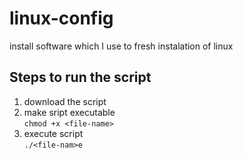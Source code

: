 # linux-config

install software which I use to fresh instalation of linux

## Steps to run the script
1. download the script
2. make sript executable\
`chmod +x <file-name>`
3. execute script\
`./<file-nam>e`
